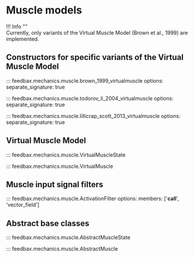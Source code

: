# Muscle models

!!! Info  ""  
    Currently, only variants of the Virtual Muscle Model (Brown et al., 1999) are implemented.

## Constructors for specific variants of the Virtual Muscle Model

::: feedbax.mechanics.muscle.brown_1999_virtualmuscle
    options:
        separate_signature: true

::: feedbax.mechanics.muscle.todorov_li_2004_virtualmuscle
    options:
        separate_signature: true

::: feedbax.mechanics.muscle.lillicrap_scott_2013_virtualmuscle
    options:
        separate_signature: true
        
## Virtual Muscle Model

::: feedbax.mechanics.muscle.VirtualMuscleState

::: feedbax.mechanics.muscle.VirtualMuscle

## Muscle input signal filters

::: feedbax.mechanics.muscle.ActivationFilter
    options:
        members: ['__call__', 'vector_field']
        
## Abstract base classes

::: feedbax.mechanics.muscle.AbstractMuscleState

::: feedbax.mechanics.muscle.AbstractMuscle

